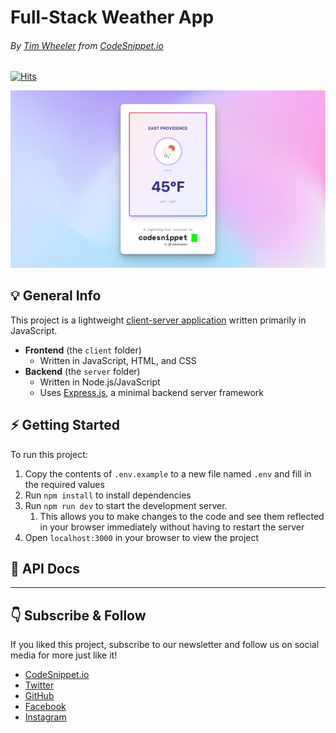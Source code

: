 # Full-Stack Weather App
###### By [Tim Wheeler](https://timwheeler.com?ref=github) from [CodeSnippet.io](https://codesnippet.io?ref=github)

[![Hits](https://hits.seeyoufarm.com/api/count/incr/badge.svg?url=https%3A%2F%2Fgithub.com%2FCodeSnippetHQ%2Ftutorial-weather-app&count_bg=%2379C83D&title_bg=%23555555&icon=&icon_color=%23E7E7E7&title=hits&edge_flat=false)](https://hits.seeyoufarm.com)

![project](client/images/project.png)

## 💡 General Info
This project is a lightweight [client-server application](https://en.wikipedia.org/wiki/Client%E2%80%93server_model) written primarily in JavaScript.

- **Frontend** (the `client` folder)
  - Written in JavaScript, HTML, and CSS
- **Backend** (the `server` folder)
  - Written in Node.js/JavaScript
  - Uses [Express.js](https://expressjs.com), a minimal backend server framework

## ⚡️ Getting Started 
To run this project:
1. Copy the contents of `.env.example` to a new file named `.env` and fill in the required values
2. Run `npm install` to install dependencies
3. Run `npm run dev` to start the development server. 
   1. This allows you to make changes to the code and see them reflected in your browser immediately without having to restart the server
4. Open `localhost:3000` in your browser to view the project

## 📄 API Docs

---
## 👇 Subscribe & Follow
If you liked this project, subscribe to our newsletter and follow us on social media for more just like it!

- [CodeSnippet.io](https://codesnippet.io?ref=github)
- [Twitter](https://twitter.com/CodeSnippetHQ)
- [GitHub](https://github.com/CodeSnippetHQ)
- [Facebook](https://facebook.com/CodeSnippetHQ)
- [Instagram](https://instagram.com/CodeSnippetHQ)
